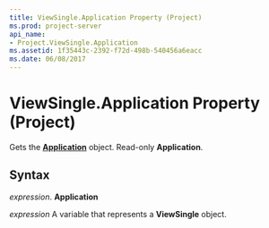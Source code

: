 ```yaml
---
title: ViewSingle.Application Property (Project)
ms.prod: project-server
api_name:
- Project.ViewSingle.Application
ms.assetid: 1f35443c-2392-f72d-498b-540456a6eacc
ms.date: 06/08/2017
---
```



# ViewSingle.Application Property (Project)

Gets the  **[Application](Project.Application.md)** object. Read-only **Application**.


## Syntax

 _expression_. **Application**

 _expression_ A variable that represents a **ViewSingle** object.


